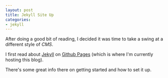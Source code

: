 ```yaml
---
layout: post
title: Jekyll Site Up
categories: 
- jekyll
---
```


After doing a good bit of reading, I decided it was time to take a swing at a different style of *CMS*.

I first read about [Jekyll](http://jekyllrb.com) on [Github Pages](http://pages.github.com/) (which is where I'm currently hosting this blog).

There's some great info there on getting started and how to set it up.



